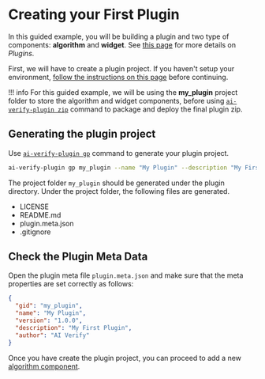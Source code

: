 # Creating your First Plugin

In this guided example, you will be building a plugin and two type of components: **algorithm** and **widget**. See [this page](./introduction_to_plugins.md) for more details on *Plugins*.

First, we will have to create a plugin project. If you haven't setup your environment, [follow the instructions on this page](../../getting_started/install_aiverify_dev_tools) before continuing. 

!!! info
  For this guided example, we will be using the **my_plugin** project folder to store the algorithm and widget components, before using [`ai-verify-plugin zip`](../plugins/Plugin_Tool.md#zip) command to package and deploy the final plugin zip.

## Generating the plugin project
Use [`ai-verify-plugin gp`](../plugins/Plugin_Tool.md#generate-plugin-alias-gp) command to generate your plugin project.

```bash
ai-verify-plugin gp my_plugin --name "My Plugin" --description "My First Plugin" 
```

The project folder `my_plugin` should be generated under the plugin directory. Under the project folder, the following files are generated.

* LICENSE
* README.md
* plugin.meta.json
* .gitignore

## Check the Plugin Meta Data

Open the plugin meta file `plugin.meta.json` and make sure that the meta properties are set correctly as follows:

```JSON title="plugin.meta.json"
{
  "gid": "my_plugin",
  "name": "My Plugin",
  "version": "1.0.0",
  "description": "My First Plugin",
  "author": "AI Verify"
}
```

Once you have create the plugin project, you can proceed to add a new [algorithm component](./your_first_algorithm.md).